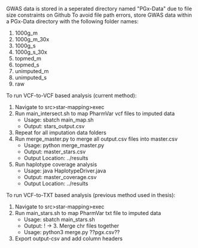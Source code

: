 GWAS data is stored in a seperated directory named "PGx-Data" due to file size constraints on Github
To avoid file path errors, store GWAS data within a PGx-Data directory with the following folder names:
  1. 1000g_m
  2. 1000g_m_30x
  3. 1000g_s
  4. 1000g_s_30x
  5. topmed_m
  6. topmed_s
  7. unimputed_m
  8. unimputed_s
  9. raw

To run VCF-to-VCF based analysis (current method):
  1. Navigate to src>star-mapping>exec
  2. Run main_intersect.sh to map PharmVar vcf files to imputed data
       - Usage: sbatch main_map.sh <imputation-data-folder>
       - Output: stars_output.csv
  3. Repeat for all imputation data folders
  4. Run merge_master.py to merge all output.csv files into master.csv
       - Usage: python merge_master.py
       - Output: master_stars.csv
       - Output Location: ../results
  5. Run haplotype coverage analysis
       - Usage: java HaplotypeDriver.java
       - Output: master_coverage.csv
       - Output Location: ../results

To run VCF-to-TXT based analysis (previous method used in thesis):
  1. Navigate to src>star-mapping>exec
  2. Run main_stars.sh to map PharmVar txt file to imputed data
       - Usage: sbatch main_stars.sh <imputation-data-folder>
       - Output: 
! -> 3. Merge chr files together
       - Usage: python3 merge.py <output-csv> <imputation-data-folder> ??pgx.csv??
  4. Export output-csv and add column headers
